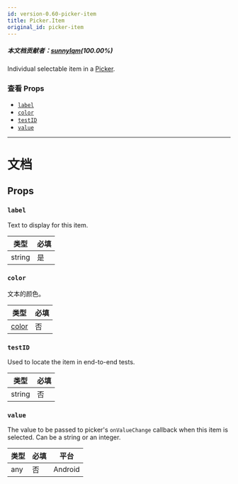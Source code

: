 ```yaml
---
id: version-0.60-picker-item
title: Picker.Item
original_id: picker-item
---
```


##### 本文档贡献者：[sunnylqm](https://github.com/search?q=sunnylqm%40qq.com+in%3Aemail&type=Users)(100.00%)

Individual selectable item in a [Picker](picker.md).

### 查看 Props

* [`label`](picker-item.md#label)
* [`color`](picker-item.md#color)
* [`testID`](picker-item.md#testid)
* [`value`](picker-item.md#value)

---

# 文档

## Props

### `label`

Text to display for this item.

| 类型   | 必填 |
| ------ | ---- |
| string | 是   |

### `color`

文本的颜色。

| 类型               | 必填 |
| ------------------ | ---- |
| [color](colors.md) | 否   |

### `testID`

Used to locate the item in end-to-end tests.

| 类型   | 必填 |
| ------ | ---- |
| string | 否   |

### `value`

The value to be passed to picker's `onValueChange` callback when this item is selected. Can be a string or an integer.

| 类型 | 必填 | 平台    |
| ---- | ---- | ------- |
| any  | 否   | Android |
